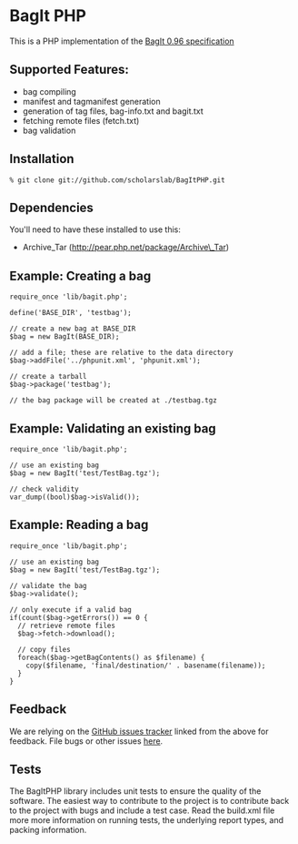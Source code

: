 
# BagIt PHP

This is a PHP implementation of the [BagIt
0.96 specification](https://wiki.ucop.edu/display/Curation/BagIt)

## Supported Features:

* bag compiling
* manifest and tagmanifest generation
* generation of tag files, bag-info.txt and bagit.txt
* fetching remote files (fetch.txt)
* bag validation


## Installation

    % git clone git://github.com/scholarslab/BagItPHP.git

## Dependencies

You'll need to have these installed to use this:

 * Archive\_Tar (http://pear.php.net/package/Archive\_Tar)

## Example: Creating a bag
    
    require_once 'lib/bagit.php';
    
    define('BASE_DIR', 'testbag');

    // create a new bag at BASE_DIR
    $bag = new BagIt(BASE_DIR);

    // add a file; these are relative to the data directory
    $bag->addFile('../phpunit.xml', 'phpunit.xml');

    // create a tarball
    $bag->package('testbag');

    // the bag package will be created at ./testbag.tgz

## Example: Validating an existing bag

    require_once 'lib/bagit.php';

    // use an existing bag
    $bag = new BagIt('test/TestBag.tgz');

    // check validity
    var_dump((bool)$bag->isValid());

## Example: Reading a bag

    require_once 'lib/bagit.php';

    // use an existing bag
    $bag = new BagIt('test/TestBag.tgz');

    // validate the bag
    $bag->validate();

    // only execute if a valid bag
    if(count($bag->getErrors()) == 0 {
      // retrieve remote files
      $bag->fetch->download();

      // copy files
      foreach($bag->getBagContents() as $filename) {
        copy($filename, 'final/destination/' . basename(filename));
      }
    }


## Feedback

We are relying on the [GitHub issues tracker][issues] linked from the above for
feedback. File bugs or other issues [here][issues].

[issues]: http://github.com/scholarslab/BagItPHP/issues 

## Tests

The BagItPHP library includes unit tests to ensure the quality of the software.
The easiest way to contribute to the project is to contribute back to the project
with bugs and include a test case. Read the build.xml file more more information
on running tests, the underlying report types, and packing information.

